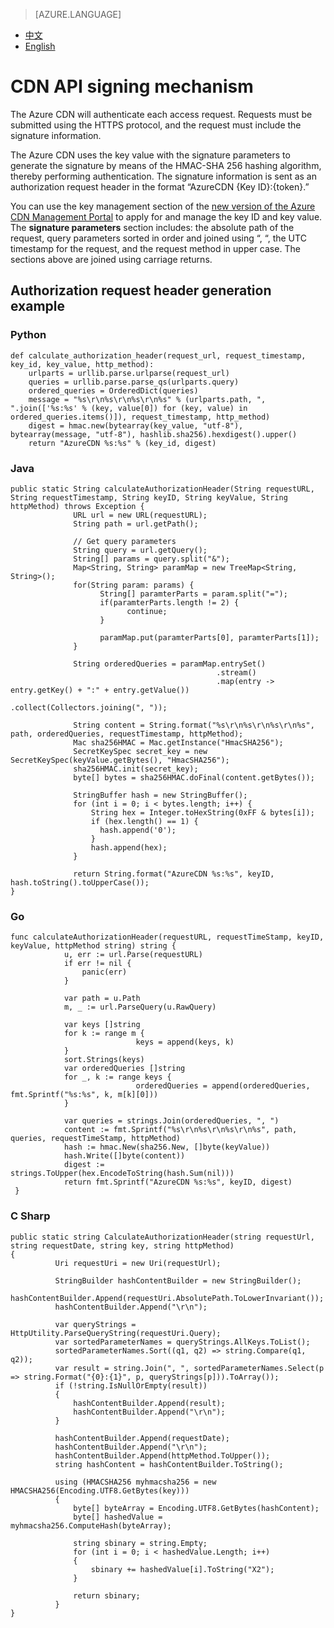 <properties
    linkid="dev-net-common-tasks-cdn"
    urlDisplayName="CDN"
    pageTitle="Azure China CDN API doc-signature"
    metaKeywords="Azure CDN, Azure CDN, Azure blobs, Azure caching, Azure add-on, Live Streaming, Streaming media acceleration, CDN acceleration, CDN services, mainstream CDN, live streaming media acceleration, media services, Azure Media Service, cache rules, HLS, CDN technology files, CDN help files, live video acceleration, live broadcast acceleration"
    description="Learn How to Create Live Streaming Acceleration Type CDNs on Azure Management Portal and Default Caching Rules for Live Streaming CDNs"
    metaCanonical=""
    services="cdn"
    documentationCenter=".NET"
    authors="v-jijes"
    solutions=""
    manager=""
    editor="" />
<tags
    ms.service="cdn_en"
    ms.author="v-jijes"
    ms.topic="article"
    ms.date="5/4/2017"
    wacn.date="5/4/2017"
    wacn.lang="en" />

> [AZURE.LANGUAGE]
- [中文](/documentation/articles/cdn-api-signature/)
- [English](/documentation/articles/cdn-enus-api-signature/)

# <a name="cdn-api"></a>CDN API signing mechanism


The Azure CDN will authenticate each access request. Requests must be submitted using the HTTPS protocol, and the request must include the signature information.

The Azure CDN uses the key value with the signature parameters to generate the signature by means of the HMAC-SHA 256 hashing algorithm, thereby performing authentication. The signature information is sent as an authorization request header in the format “AzureCDN {Key ID}:{token}.”

You can use the key management section of the [new version of the Azure CDN Management Portal](/documentation/articles/cdn-enus-management-v2-portal-how-to-use/) to apply for and manage the key ID and key value. The **signature parameters** section includes: the absolute path of the request, query parameters sorted in order and joined using “, “, the UTC timestamp for the request, and the request method in upper case. The sections above are joined using carriage returns.

## <a name="authorization"></a>Authorization request header generation example

### <a name="python"></a>Python

    def calculate_authorization_header(request_url, request_timestamp, key_id, key_value, http_method):
        urlparts = urllib.parse.urlparse(request_url)
        queries = urllib.parse.parse_qs(urlparts.query)
        ordered_queries = OrderedDict(queries)
        message = "%s\r\n%s\r\n%s\r\n%s" % (urlparts.path, ", ".join(['%s:%s' % (key, value[0]) for (key, value) in ordered_queries.items()]), request_timestamp, http_method)
        digest = hmac.new(bytearray(key_value, "utf-8"), bytearray(message, "utf-8"), hashlib.sha256).hexdigest().upper()
        return "AzureCDN %s:%s" % (key_id, digest)

### <a name="java"></a>Java

    public static String calculateAuthorizationHeader(String requestURL, String requestTimestamp, String keyID, String keyValue, String httpMethod) throws Exception {
                  URL url = new URL(requestURL);
                  String path = url.getPath();

                  // Get query parameters
                  String query = url.getQuery();      
                  String[] params = query.split("&");
                  Map<String, String> paramMap = new TreeMap<String, String>();
                  for(String param: params) {
                        String[] paramterParts = param.split("=");
                        if(paramterParts.length != 2) {
                              continue;
                        }

                        paramMap.put(paramterParts[0], paramterParts[1]);
                  }

                  String orderedQueries = paramMap.entrySet()
                                                  .stream()
                                                  .map(entry -> entry.getKey() + ":" + entry.getValue())
                                                  .collect(Collectors.joining(", "));

                  String content = String.format("%s\r\n%s\r\n%s\r\n%s", path, orderedQueries, requestTimestamp, httpMethod);        
                  Mac sha256HMAC = Mac.getInstance("HmacSHA256");
                  SecretKeySpec secret_key = new SecretKeySpec(keyValue.getBytes(), "HmacSHA256");
                  sha256HMAC.init(secret_key);
                  byte[] bytes = sha256HMAC.doFinal(content.getBytes());

                  StringBuffer hash = new StringBuffer();
                  for (int i = 0; i < bytes.length; i++) {
                      String hex = Integer.toHexString(0xFF & bytes[i]);
                      if (hex.length() == 1) {
                        hash.append('0');
                      }
                      hash.append(hex);
                  }

                  return String.format("AzureCDN %s:%s", keyID, hash.toString().toUpperCase());
    }

### <a name="go"></a>Go

    func calculateAuthorizationHeader(requestURL, requestTimeStamp, keyID, keyValue, httpMethod string) string {
                u, err := url.Parse(requestURL)
                if err != nil {
                    panic(err)
                }

                var path = u.Path
                m, _ := url.ParseQuery(u.RawQuery)

                var keys []string
                for k := range m {
                                keys = append(keys, k)
                }
                sort.Strings(keys)
                var orderedQueries []string
                for _, k := range keys {
                                orderedQueries = append(orderedQueries, fmt.Sprintf("%s:%s", k, m[k][0]))
                }

                var queries = strings.Join(orderedQueries, ", ")
                content := fmt.Sprintf("%s\r\n%s\r\n%s\r\n%s", path, queries, requestTimeStamp, httpMethod)
                hash := hmac.New(sha256.New, []byte(keyValue))
                hash.Write([]byte(content))
                digest := strings.ToUpper(hex.EncodeToString(hash.Sum(nil)))
                return fmt.Sprintf("AzureCDN %s:%s", keyID, digest)
     }

### <a name="c-sharp"></a>C Sharp

    public static string CalculateAuthorizationHeader(string requestUrl, string requestDate, string key, string httpMethod)
    {
              Uri requestUri = new Uri(requestUrl);

              StringBuilder hashContentBuilder = new StringBuilder();
              hashContentBuilder.Append(requestUri.AbsolutePath.ToLowerInvariant());
              hashContentBuilder.Append("\r\n");

              var queryStrings = HttpUtility.ParseQueryString(requestUri.Query);
              var sortedParameterNames = queryStrings.AllKeys.ToList();
              sortedParameterNames.Sort((q1, q2) => string.Compare(q1, q2));
              var result = string.Join(", ", sortedParameterNames.Select(p => string.Format("{0}:{1}", p, queryStrings[p])).ToArray());
              if (!string.IsNullOrEmpty(result))
              {
                  hashContentBuilder.Append(result);
                  hashContentBuilder.Append("\r\n");
              }

              hashContentBuilder.Append(requestDate);
              hashContentBuilder.Append("\r\n");
              hashContentBuilder.Append(httpMethod.ToUpper());
              string hashContent = hashContentBuilder.ToString();

              using (HMACSHA256 myhmacsha256 = new HMACSHA256(Encoding.UTF8.GetBytes(key)))
              {
                  byte[] byteArray = Encoding.UTF8.GetBytes(hashContent);
                  byte[] hashedValue = myhmacsha256.ComputeHash(byteArray);

                  string sbinary = string.Empty;
                  for (int i = 0; i < hashedValue.Length; i++)
                  {
                      sbinary += hashedValue[i].ToString("X2");
                  }

                  return sbinary;
              }
    }

<!--HONumber=May17_HO3-->